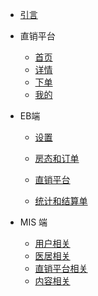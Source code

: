- [引言](README.md)

- 直销平台

  - [首页](m/home.md)
  - [详情](m/hotel.md)
  - [下单](m/order.md)
  - [我的](m/my.md)
  
- EB端

  - [设置](eb/setting.md)
  
  - [房态和订单](eb/order.md)
  - [直销平台](eb/platform.md)
  - [统计和结算单](eb/analysis.md)
  
- MIS 端

  - [用户相关](mis/user.md)
  - [医居相关](mis/medhouse.md)
  - [直销平台相关](mis/platform.md)
  - [内容相关](mis/content.md)
